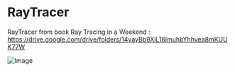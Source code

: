 # RayTracer
RayTracer from book Ray Tracing in a Weekend : https://drive.google.com/drive/folders/14yayBb9XiL16lmuhbYhhvea8mKUUK77W

![Image](https://i.imgur.com/T12uCK4.jpg)
